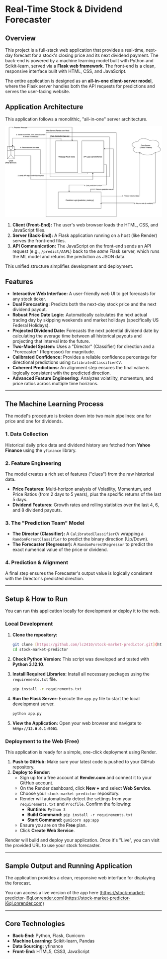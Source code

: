 # Real-Time Stock & Dividend Forecaster

## Overview
This project is a full-stack web application that provides a real-time, next-day forecast for a stock's closing price and its next dividend payment. The back-end is powered by a machine learning model built with Python and Scikit-learn, served via a **Flask web framework**. The front-end is a clean, responsive interface built with HTML, CSS, and JavaScript.

The entire application is designed as an **all-in-one client-server model**, where the Flask server handles both the API requests for predictions and serves the user-facing website.

## Application Architecture
This application follows a monolithic, "all-in-one" server architecture.

![Image of Application Architecture](imgs/stock-market-predictor-arch.png)

1.  **Client (Front-End):** The user's web browser loads the HTML, CSS, and JavaScript files.
2.  **Server (Back-End):** A Flask application running on a host (like Render) serves the front-end files.
3.  **API Communication:** The JavaScript on the front-end sends an API request (e.g., `/predict/AAPL`) back to the *same* Flask server, which runs the ML model and returns the prediction as JSON data.

This unified structure simplifies development and deployment.

## Features
* **Interactive Web Interface:** A user-friendly web UI to get forecasts for any stock ticker.
* **Dual Forecasting:** Predicts both the next-day stock price and the next dividend payout.
* **Robust Price Date Logic:** Automatically calculates the next actual trading day by skipping weekends and market holidays (specifically US Federal Holidays).
* **Projected Dividend Date:** Forecasts the next potential dividend date by calculating the average time between all historical payouts and projecting that interval into the future.
* **Two-Model System:** Uses a "Director" (Classifier) for direction and a "Forecaster" (Regressor) for magnitude.
* **Calibrated Confidence:** Provides a reliable confidence percentage for directional predictions using `CalibratedClassifierCV`.
* **Coherent Predictions:** An alignment step ensures the final value is logically consistent with the predicted direction.
* **Advanced Feature Engineering:** Analyzes volatility, momentum, and price ratios across multiple time horizons.

---
## The Machine Learning Process

The model's procedure is broken down into two main pipelines: one for price and one for dividends.

### 1. Data Collection
Historical daily price data and dividend history are fetched from **Yahoo Finance** using the `yfinance` library.

### 2. Feature Engineering
The model creates a rich set of features ("clues") from the raw historical data.
* **Price Features:** Multi-horizon analysis of Volatility, Momentum, and Price Ratios (from 2 days to 5 years), plus the specific returns of the last 5 days.
* **Dividend Features:** Growth rates and rolling statistics over the last 4, 6, and 8 dividend payouts.

### 3. The "Prediction Team" Model
* **The Director (Classifier):** A `CalibratedClassifierCV` wrapping a `RandomForestClassifier` to predict the binary direction (Up/Down).
* **The Forecaster (Regressor):** A `RandomForestRegressor` to predict the exact numerical value of the price or dividend.

### 4. Prediction & Alignment
A final step ensures the Forecaster's output value is logically consistent with the Director's predicted direction.

---
## Setup & How to Run

You can run this application locally for development or deploy it to the web.

### Local Development
1.  **Clone the repository:**
    ```bash
    git clone [https://github.com/lc2410/stock-market-predictor.git](https://github.com/lc2410/stock-market-predictor.git)
    cd stock-market-predictor
    ```

2.  **Check Python Version:**
    This script was developed and tested with **Python 3.12.10**.

3.  **Install Required Libraries:**
    Install all necessary packages using the `requirements.txt` file.
    ```bash
    pip install -r requirements.txt
    ```
4.  **Run the Flask Server:**
    Execute the `app.py` file to start the local development server.
    ```bash
    python app.py
    ```
5.  **View the Application:**
    Open your web browser and navigate to **`http://12.0.0.1:5001`**.

### Deployment to the Web (Free)
This application is ready for a simple, one-click deployment using Render.

1.  **Push to GitHub:** Make sure your latest code is pushed to your GitHub repository.
2.  **Deploy to Render:**
    * Sign up for a free account at **Render.com** and connect it to your GitHub account.
    * On the Render dashboard, click **New +** and select **Web Service**.
    * Choose your `stock-market-predictor` repository.
    * Render will automatically detect the settings from your `requirements.txt` and `Procfile`. Confirm the following:
        * **Runtime:** `Python 3`
        * **Build Command:** `pip install -r requirements.txt`
        * **Start Command:** `gunicorn app:app`
    * Ensure you are on the **Free** plan.
    * Click **Create Web Service**.

Render will build and deploy your application. Once it's "Live", you can visit the provided URL to use your stock forecaster.

---
## Sample Output and Running Application
The application provides a clean, responsive web interface for displaying the forecast.

You can access a live version of the app here [https://stock-market-predictor-i6ql.onrender.com](https://stock-market-predictor-i6ql.onrender.com)

---
## Core Technologies
* **Back-End:** Python, Flask, Gunicorn
* **Machine Learning:** Scikit-learn, Pandas
* **Data Sourcing:** yfinance
* **Front-End:** HTML5, CSS3, JavaScript
